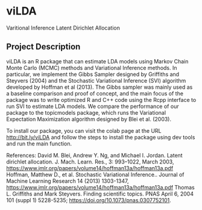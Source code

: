 # viLDA
Varitional Inference Latent Dirichlet Allocation

## Project Description
viLDA is an R package that can estimate LDA models using Markov Chain Monte Carlo (MCMC) methods and Variational Inference methods. In particular, we implement the Gibbs Sampler designed by Griffiths and Steyvers (2004) and the Stochastic Variational Inference (SVI) algorithm developed by Hoffman et al (2013). The Gibbs sampler was mainly used as a baseline comparison and proof of concept, and the main focus of the package was to write optimized R and C++ code using the Rcpp interface to run SVI to estimate LDA models. We compare the performance of our package to the topicmodels package, which runs the Variational Expectation Maximization algorithm designed by Blei et al. (2003).

To install our package, you can visit the colab page at the URL http://bit.ly/viLDA and follow the steps to install the package using dev tools and run the main function.

References:
David M. Blei, Andrew Y. Ng, and Michael I. Jordan. Latent dirichlet allocation. J. Mach. Learn. Res., 3: 993–1022, March 2003, https://www.jmlr.org/papers/volume14/hoffman13a/hoffman13a.pdf
Hoffman, Matthew D., et al. Stochastic Variational Inference.. Journal of Machine Learning Research 14 (2013) 1303-1347, https://www.jmlr.org/papers/volume14/hoffman13a/hoffman13a.pdf
Thomas L. Griffiths and Mark Steyvers. Finding scientific topics. PNAS April 6, 2004 101 (suppl 1) 5228-5235; https://doi.org/10.1073/pnas.0307752101.
